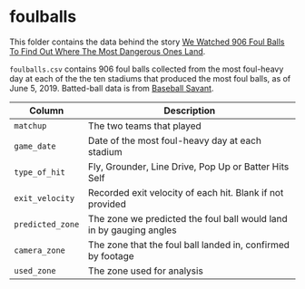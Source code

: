 # foulballs
 
This folder contains the data behind the story [We Watched 906 Foul Balls To Find Out Where The Most Dangerous Ones Land](https://fivethirtyeight.com/features/we-watched-906-foul-balls-to-find-out-where-the-most-dangerous-ones-land/).
 
`foulballs.csv` contains 906 foul balls collected from the most foul-heavy day at each of the the ten stadiums that produced the most foul balls, as of June 5, 2019. Batted-ball data is from [Baseball Savant](https://baseballsavant.mlb.com/statcast_search?hfPT=&hfAB=&hfBBT=&hfPR=foul%7C&hfZ=&stadium=&hfBBL=&hfNewZones=&hfGT=R%7C&hfC=&hfSea=2019%7C&hfSit=&player_type=pitcher&hfOuts=&opponent=&pitcher_throws=&batter_stands=&hfSA=&game_date_gt=&game_date_lt=2019-06-05&hfInfield=&team=&position=&hfOutfield=&hfRO=&home_road=&hfFlag=&hfPull=&metric_1=&hfInn=&min_pitches=0&min_results=0&group_by=venue&sort_col=pitches&player_event_sort=h_launch_speed&sort_order=desc&min_pas=0#results). 
 
Column | Description
-------|-------------
`matchup` | The two teams that played
`game_date`| Date of the most foul-heavy day at each stadium
`type_of_hit` | Fly, Grounder, Line Drive, Pop Up or Batter Hits Self
`exit_velocity` | Recorded exit velocity of each hit. Blank if not provided
`predicted_zone` | The zone we predicted the foul ball would land in by gauging angles
`camera_zone` | The zone that the foul ball landed in, confirmed by footage
`used_zone` | The zone used for analysis 
 
